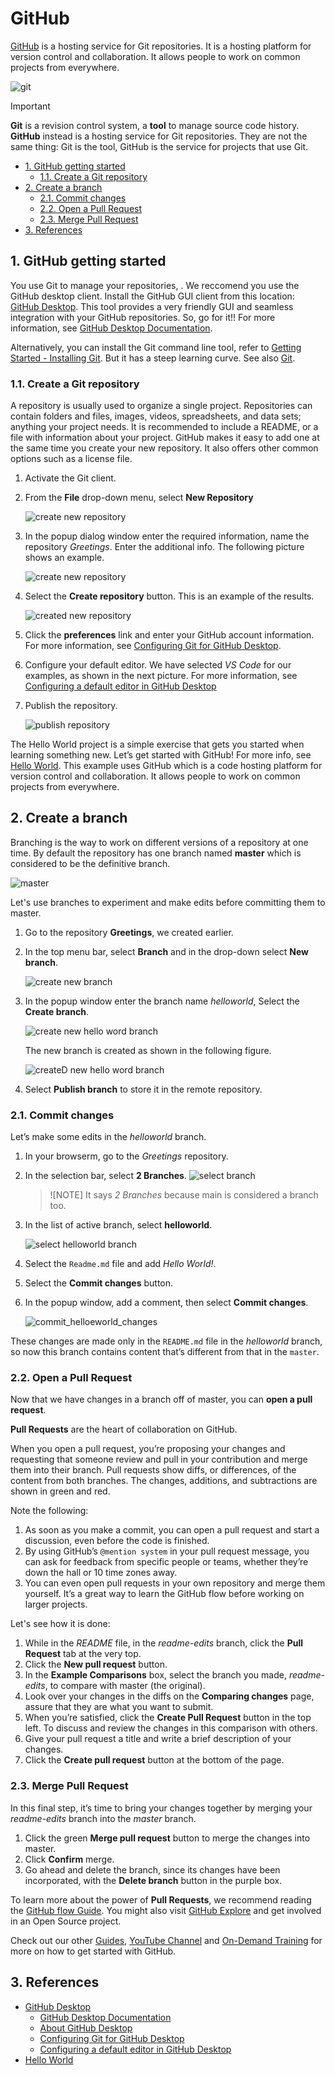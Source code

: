 # GitHub <!-- omit from toc -->

[GitHub](https://github.com/) is a hosting service for Git repositories. It is a hosting platform for version control and collaboration. It allows people to work on common projects from everywhere.

![git](../Resources/Images/GitHub/git_github.png)

> [!IMPORTANT] 
> **Git** is a revision control system, a **tool** to manage source code
> history. **GitHub** instead is a hosting service for Git repositories.
> They are not the same thing: Git is the tool, GitHub is the service
for projects that use Git.

- [1. GitHub getting started](#1-github-getting-started)
  - [1.1. Create a Git repository](#11-create-a-git-repository)
- [2. Create a branch](#2-create-a-branch)
  - [2.1. Commit changes](#21-commit-changes)
  - [2.2. Open a Pull Request](#22-open-a-pull-request)
  - [2.3. Merge Pull Request](#23-merge-pull-request)
- [3. References](#3-references)

## 1. GitHub getting started

You use Git to manage your repositories, . We reccomend you use the GitHub desktop client. Install the GitHub GUI client from this location: [GitHub Desktop](https://desktop.github.com/). This tool provides a very friendly GUI and seamless integration with your GitHub repositories. So, go for it!! 
For more information, see [GitHub Desktop Documentation](https://help.github.com/en/desktop).

Alternatively, you can install the Git command line tool, refer to [Getting Started - Installing Git](https://git-scm.com/book/en/v2/Getting-Started-Installing-Git). But it has a steep learning curve. See also [Git](git.md). 

### 1.1. Create a Git repository

A repository is usually used to organize a single project. Repositories
can contain folders and files, images, videos, spreadsheets, and data
sets; anything your project needs. It is recommended to include a
README, or a file with information about your project. GitHub makes it
easy to add one at the same time you create your new repository. It also
offers other common options such as a license file.

1. Activate the Git client.
1. From the **File** drop-down menu, select **New Repository**

    ![create new repository](../Resources/Images/GitHub/create_new_repository.png)

1. In the popup dialog window enter the required information, name the repository *Greetings*. Enter the additional info. The following picture shows an example.

    ![create new repository](../Resources/Images/GitHub/create_new_repository_local.png)

1. Select the **Create repository** button. This is an example of the results. 

    ![created new repository](../Resources/Images/GitHub/created_new_repository_local.png)

1. Click the **preferences** link and enter your GitHub account information. For more information, see [Configuring Git for GitHub Desktop](https://help.github.com/en/desktop/getting-started-with-github-desktop/configuring-git-for-github-desktop).

1. Configure your default editor. We have selected *VS Code* for our examples, as shown in the next picture. For more information, see [Configuring a default editor in GitHub Desktop](https://docs.github.com/en/desktop/configuring-and-customizing-github-desktop/configuring-a-default-editor-in-github-desktop)

1. Publish the repository. 

    ![publish repository](../Resources/Images/GitHub/publish_new_repository.png)

The Hello World project is a simple exercise that gets you started when
learning something new. Let’s get started with GitHub! For more info,
see [Hello World](https://guides.github.com/activities/hello-world/).
This example uses GitHub which is a code hosting platform for version
control and collaboration. It allows people to work on common projects
from everywhere.

## 2. Create a branch

Branching is the way to work on different versions of a repository at one time.
By default the repository has one branch named **master** which is considered to be the definitive branch.

![master](../Resources/Images/Git/master.png)

Let's use branches to experiment and make edits before committing them to master.

1. Go to the repository **Greetings**, we created earlier. 
1. In the top menu bar, select **Branch** and in the drop-down select **New branch**. 

    ![create new branch](../Resources/Images/GitHub/create_new_branch.png)

1. In the popup window enter the branch name *helloworld*, Select the **Create branch**.  

    ![create new hello word branch](../Resources/Images/GitHub/create_new_helloworld_branch.png)

    The new branch is created as shown in the following figure. 

    ![createD new hello word branch](../Resources/Images/GitHub/createD_new_helloworld_branch.png)

1. Select **Publish branch** to store it in the remote repository. 

### 2.1. Commit changes

Let’s make some edits in the *helloworld* branch.

1. In your browserm, go to the *Greetings* repository.
1. In the selection bar, select **2 Branches**.
    ![select branch](../Resources/Images/GitHub/select_branches.png)
    > ![NOTE]
    > It says *2 Branches* because main is considered a branch too. 
1. In the list of active branch, select **helloworld**.

   ![select helloworld branch](../Resources/Images/GitHub/select_helloworld_branch.png)

1. Select the `Readme.md` file and add *Hello World!*.
1. Select the **Commit changes** button. 
1. In the popup window, add a comment, then select **Commit changes**.

    ![commit_helloeworld_changes](../Resources/Images/GitHub/commit_helloeworld_changes.png)

These changes are made only in the `README.md` file in the *helloworld* branch, so now this branch contains content that’s different from that in the `master`.

### 2.2. Open a Pull Request

Now that we have changes in a branch off of master, you can **open a pull request**.

**Pull Requests** are the heart of collaboration on GitHub.

When you open a pull request, you’re proposing your changes and requesting that someone review and pull in your contribution and merge them into their branch.
Pull requests show diffs, or differences, of the content from both branches. The changes, additions, and subtractions are shown in green and red.

Note the following:

1. As soon as you make a commit, you can open a pull request and start a discussion, even before the code is finished.
1. By using GitHub’s `@mention system` in your pull request message, you can ask for feedback from specific people or teams, whether they’re down the hall or 10 time zones away.
1. You can even open pull requests in your own repository and merge them yourself. It’s a great way to learn the GitHub flow before working on larger projects.

Let's see how it is done:

1. While in the *README* file, in the *readme-edits* branch, click the **Pull Request** tab at the very top.
1. Click the **New pull request** button.  
1. In the **Example Comparisons** box, select the branch you made, *readme-edits*, to compare with master (the original).
1. Look over your changes in the diffs on the **Comparing changes** page, assure that they are what you want to submit.
1. When you’re satisfied, click the **Create Pull Request** button in the top left. To discuss and review the changes in this comparison with others.
1. Give your pull request a title and write a brief description of your changes.
1. Click the **Create pull request** button at the bottom of the page.

### 2.3. Merge Pull Request

In this final step, it’s time to bring your changes together by merging your *readme-edits* branch into the *master* branch.

1. Click the green **Merge pull request** button to merge the changes into master.
1. Click **Confirm** merge.
1. Go ahead and delete the branch, since its changes have been incorporated, with the **Delete branch** button in the purple box.

To learn more about the power of **Pull Requests**, we recommend reading the [GitHub flow Guide](http://guides.github.com/overviews/flow/). You might also visit [GitHub Explore](http://github.com/explore) and get involved in an Open Source project.

Check out our other [Guides](http://guides.github.com/), [YouTube Channel](http://youtube.com/githubguides) and [On-Demand Training](https://services.github.com/on-demand/) for more on how to get started with GitHub.


## 3. References

- [GitHub Desktop](https://desktop.github.com/) 
  - [GitHub Desktop Documentation](https://help.github.com/en/desktop)
  - [About GitHub Desktop](https://docs.github.com/en/desktop/overview/about-github-desktop)
  - [Configuring Git for GitHub Desktop](https://help.github.com/en/desktop/getting-started-with-github-desktop/configuring-git-for-github-desktop)
  - [Configuring a default editor in GitHub Desktop](https://docs.github.com/en/desktop/configuring-and-customizing-github-desktop/configuring-a-default-editor-in-github-desktop)
- [Hello World](https://guides.github.com/activities/hello-world/)
